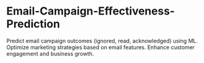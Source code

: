 # Email-Campaign-Effectiveness-Prediction
Predict email campaign outcomes (ignored, read, acknowledged) using ML. Optimize marketing strategies based on email features. Enhance customer engagement and business growth.

